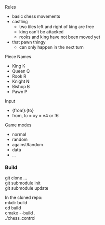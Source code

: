 Rules
- basic chess movements
- castling
    - two tiles left and right of king are free
    - king can't be attacked
    - rooks and king have not been moved yet
- that pawn thingy
    - can only happen in the next turn

Piece Names
 - King K
 - Queen Q
 - Rook R
 - Knight N
 - Bishop B
 - Pawn P

Input
 - {from}:{to}
 - from, to = xy = e4 or f6

Game modes
 - normal
 - random
 - againstRandom
 - data
 - ...

### Build
git clone ...  
git submodule init  
git submodule update  
  
In the cloned repo:  
mkdir build  
cd build  
cmake --build .  
./chess_control  
